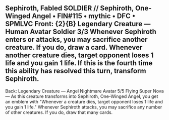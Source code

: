 Sephiroth, Fabled SOLDIER // Sephiroth, One-Winged Angel • FIN#115 • mythic • DFC • SPMLVC
Front: {2}{B} Legendary Creature — Human Avatar Soldier 3/3
Whenever Sephiroth enters or attacks, you may sacrifice another creature. If you do, draw a card.
Whenever another creature dies, target opponent loses 1 life and you gain 1 life. If this is the fourth time this ability has resolved this turn, transform Sephiroth.
---
Back: Legendary Creature — Angel Nightmare Avatar 5/5
Flying
Super Nova — As this creature transforms into Sephiroth, One-Winged Angel, you get an emblem with "Whenever a creature dies, target opponent loses 1 life and you gain 1 life."
Whenever Sephiroth attacks, you may sacrifice any number of other creatures. If you do, draw that many cards.
